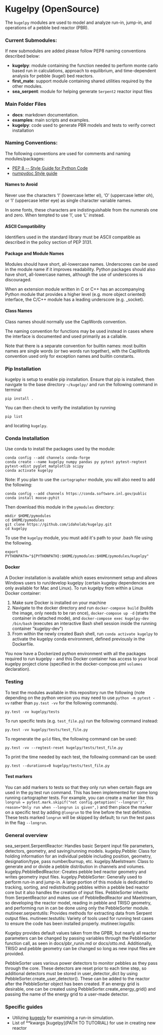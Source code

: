 # Kugelpy (OpenSource)

The `kugelpy` modules are used to model and analyze run-in, jump-in, and operations of a pebble bed reactor (PBR).

### Current Submodules:

If new submodules are added please follow PEP8 naming conventions described below:

- **kugelpy**: module containing the function needed to perform monte carlo based run in calculations, approach to equilibrium, and time-dependent analysis  for pebble (kugel) bed reactors.
- **first_mate**: support module containing shared utilities required by the other modules.
- **sea_serpent**: module for helping generate `Serpent2` reactor input files

### Main Folder Files

- **docs**: markdown documentation.
- **examples**: main scripts and examples.
- **kugelpy**: code used to generate PBR models and tests to verify correct installation

### Naming Conventions:

The following conventions are used for comments and naming modules/packages:

- [PEP 8 -- Style Guide for Python Code](https://www.python.org/dev/peps/pep-0008/#naming-conventionshttps://www.python.org/dev/peps/pep-0008/#naming-conventions)
- [numpydoc Style guide](https://numpydoc.readthedocs.io/en/latest/format.html)

#### Names to Avoid

Never use the characters ‘l’ (lowercase letter el), ‘O’ (uppercase letter oh), or ‘I’ (uppercase letter eye) as single character variable names.

In some fonts, these characters are indistinguishable from the numerals one and zero. When tempted to use ‘l’, use ‘L’ instead.

#### ASCII Compatibility
Identifiers used in the standard library must be ASCII compatible as described in the policy section of PEP 3131.

#### Package and Module Names
Modules should have short, all-lowercase names. Underscores can be used in the module name if it improves readability. Python packages should also have short, all-lowercase names, although the use of underscores is discouraged.

When an extension module written in C or C++ has an accompanying Python module that provides a higher level (e.g. more object oriented) interface, the C/C++ module has a leading underscore (e.g. _socket).

#### Class Names
Class names should normally use the CapWords convention.

The naming convention for functions may be used instead in cases where the interface is documented and used primarily as a callable.

Note that there is a separate convention for builtin names: most builtin names are single words (or two words run together), with the CapWords convention used only for exception names and builtin constants.

### Pip Installation

kugelpy is setup to enable pip installation. Ensure that pip is installed, then navigate to the base directory ```~/kugelpy/``` and run the following command in terminal

```
pip install .
```

You can then check to verify the installation by running

```
pip list 
```

and locating ```kugelpy```.

### Conda Installation

Use conda to install the packages used by the module:

```shell
conda config --add channels conda-forge
conda create --name kugelpy numpy pandas py pytest pytest-regtest pytest-xdist pyglet matplotlib scipy
conda activate kugelpy
```

Note: If you plan to use the `cartographer` module, you will also need to add the following:

```shell
conda config --add channels https://conda.software.inl.gov/public
conda install moose-pyhit
```

Then download this module in the `pymodules` directory:

```shell
mkdir $HOME/pymodules
cd $HOME/pymodules
git clone https://github.com/idaholab/kugelpy.git
cd kugelpy
```

To use the `kugelpy` module, you must add it's path to your .bash file using the following.

```shell
export PYTHONPATH="${PYTHONPATH}:$HOME/pymodules:$HOME/pymodules/kugelpy"
```

#### Docker
A Docker installation is available which eases environment setup and allows Windows users to run/develop kugelpy (certain kugelpy dependencies are only available for Mac and Linux). To run kugelpy from within a Linux Docker container:

 1. Make sure Docker is installed on your machine
 2. Navigate to the docker directory and run `docker-compose build` (builds the image, only needs to be ran once), `docker-compose up -d` (starts the container in detached mode), and `docker-compose exec kugelpy-dev /bin/bash` (executes an interactive Bash shell session inside the running container "kugelpy-dev")
 3. From within the newly created Bash shell, run `conda activate kugelpy` to activate the kugelpy conda environment, defined previously in the Dockerfile.

You now have a Dockerized python environment with all the packages required to run kugelpy - and this Docker container has access to your local kugelpy project clone (specified in the docker-compose.yml `volumes` declaration).

### Testing

To test the modules available in this repository run the following (note depending on the python version you may need to use `python -m pytest -vv` rather than `py.test -vv` for the following commands).

```shell
py.test -vv kugelpy/tests
```

To run specific tests (e.g. `test_file.py`) run the following command instead:

```shell
py.test -vv kugelpy/tests/test_file.py
```

To regenerate the `gold` files, the following command can be used:

```shell
py.test -vv --regtest-reset kugelpy/tests/test_file.py
```

To print the time needed by each test, the following command can be used:

```shell
py.test --durations=0 kugelpy/tests/test_file.py
```

#### Test markers
You can add markers to tests so that they only run when certain flags are used in the py.test run command. This has been implemented for some long running cartographer tests. For example, you can create a marker like this `longrun = pytest.mark.skipif("not config.getoption('--longrun')", reason="Only run when --longrun is given",)` and then place the marker on a specific test by adding `@longrun` to the line before the test definition. These tests marked `longrun` will be skipped by default; to run the test pass in the flag `--longrun`.

### General overview

sea_serpent.SerpentReactor:
    Handles basic Serpent input file parameters, detectors, geometry, and saving/running models.
kugelpy.Pebble:
    Class for holding information for an individual pebble including position, geometry, designation/type, pass number/burnup, etc.
kugelpy.Maelstream:
    Class to generate and or divide a pebble distribution in channels and
    volumes.
kugelpy.PebbleBedReactor:
    Creates pebble bed reactor geometry and writes geometry input files.
kugelpy.PebbleSorter:
    Generally used to perform run-in and jump-in. A large portion of this module is dedicated to tracking, sorting, and redistributing pebbles within a pebble bed reactor core but it also handles the creation of input files. PebbleSorter inherits from SerpentReactor and makes use of PebbleBedReactor and Maelstream, so developing the reactor model, reading in pebble and TRISO geometry, and performing run in can be done using only the PebbleSorter module.
mutineer.serpentutils:
    Provides methods for extracting data from Serpent output files.
mutineer.testutils:
    Variety of tools used for running test cases to ensure the code has been installed properly.
mutineer.logutils:

Kugelpy provides default values taken from the GPBR, but nearly all reactor parameters can be changed by passing variables through the PebbleSorter function call, as seen in docs/pbr_runin.md or docs/otto.md. Additionally, TRISO and pebble geometry can be changed so long as new input files are provided. 

PebbleSorter uses various power detectors to monitor pebbles as they pass through the core. These detectors are reset prior to each time step, so additional detectors must be stored in user_detector_dict by using PebbleSorter.create_user_detector(). These can be added to the reactor after the PebbleSorter object has been created. If an energy grid is desirable, one can be created using PebbleSorter.create_energy_grid() and passing the name of the energy grid to a user-made detector.

### Specific guides

* Utilizing [kugeply](docs/pbr_runin.md) for examining a run-in simulation.
* List of **kwargs [kugelpy](PATH TO TUTORIAL) for use in creating new reactor
